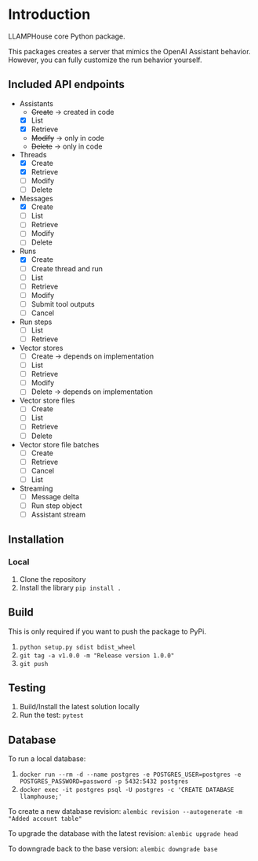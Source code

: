 # Introduction 
LLAMPHouse core Python package.

This packages creates a server that mimics the OpenAI Assistant behavior. However, you can fully customize the run behavior yourself.

## Included API endpoints

- Assistants
    - ~~Create~~  ->  created in code
    - [x] List
    - [x] Retrieve
    - ~~Modify~~  ->  only in code
    - ~~Delete~~  ->  only in code
- Threads
    - [x] Create
    - [x] Retrieve
    - [ ] Modify
    - [ ] Delete
- Messages
    - [x] Create
    - [ ] List
    - [ ] Retrieve
    - [ ] Modify
    - [ ] Delete
- Runs
    - [x] Create
    - [ ] Create thread and run
    - [ ] List
    - [ ] Retrieve
    - [ ] Modify
    - [ ] Submit tool outputs
    - [ ] Cancel
- Run steps
    - [ ] List
    - [ ] Retrieve
- Vector stores
    - [ ] Create  ->  depends on implementation
    - [ ] List
    - [ ] Retrieve
    - [ ] Modify
    - [ ] Delete  ->  depends on implementation
- Vector store files
    - [ ] Create
    - [ ] List
    - [ ] Retrieve
    - [ ] Delete
- Vector store file batches
    - [ ] Create
    - [ ] Retrieve
    - [ ] Cancel
    - [ ] List
- Streaming
    - [ ] Message delta
    - [ ] Run step object
    - [ ] Assistant stream

## Installation

### Local
1. Clone the repository
1. Install the library `pip install .`

## Build
This is only required if you want to push the package to PyPi.
1. `python setup.py sdist bdist_wheel`
1. `git tag -a v1.0.0 -m "Release version 1.0.0"`
1. `git push`

## Testing
1. Build/Install the latest solution locally
1. Run the test: `pytest`

## Database

To run a local database:
1. `docker run --rm -d --name postgres -e POSTGRES_USER=postgres -e POSTGRES_PASSWORD=password -p 5432:5432 postgres`
1. `docker exec -it postgres psql -U postgres -c 'CREATE DATABASE llamphouse;'`

To create a new database revision: `alembic revision --autogenerate -m "Added account table"`

To upgrade the database with the latest revision: `alembic upgrade head`

To downgrade back to the base version: `alembic downgrade base`